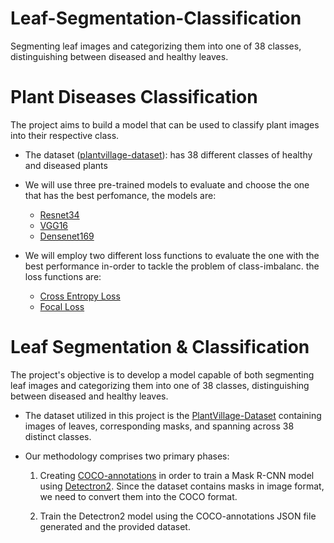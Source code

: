 # Leaf-Segmentation-Classification
Segmenting leaf images and categorizing them into one of 38 classes, distinguishing between diseased and healthy leaves.

# Plant Diseases Classification
The project aims to build a model that can be used to classify plant images into their respective class.

* The dataset ([plantvillage-dataset](https://github.com/spMohanty/PlantVillage-Dataset)): has 38 different classes of healthy and diseased plants

* We will use three pre-trained models to evaluate and choose the one that has the best perfomance, the models are:
    * [Resnet34](https://arxiv.org/pdf/1512.03385.pdf)
    * [VGG16](https://arxiv.org/pdf/1409.1556.pdf)    
    * [Densenet169](https://arxiv.org/pdf/1608.06993.pdf)
    
* We will employ two different loss functions to evaluate the one with the best performance in-order to tackle the problem of class-imbalanc. the loss functions are:
    * [Cross Entropy Loss](https://machinelearningmastery.com/cross-entropy-for-machine-learning/)
    * [Focal Loss](https://paperswithcode.com/method/focal-loss)
 
# Leaf Segmentation & Classification
The project's objective is to develop a model capable of both segmenting leaf images and categorizing them into one of 38 classes, distinguishing between diseased and healthy leaves.



*  The dataset utilized in this project is the [PlantVillage-Dataset](https://github.com/spMohanty/PlantVillage-Dataset) containing images of leaves, corresponding masks, and spanning across 38 distinct classes.

*   Our methodology comprises two primary phases:

      1.  Creating [COCO-annotations](https://cocodataset.org/#home) in order to train a Mask R-CNN model using [Detectron2](https://github.com/facebookresearch/detectron2). Since the dataset contains masks in image format, we need to convert them into the COCO format.

      2.   Train the Detectron2 model using the COCO-annotations JSON file generated and the provided dataset.






